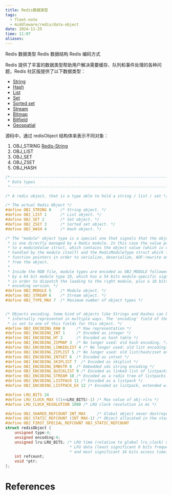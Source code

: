 ```yaml
---
title: Redis数据类型
tags:
  - fleet-note
  - middleware/redis/data-object
date: 2024-11-25
time: 11:07
aliases:
---
```

Redis 数据类型
Redis 数据结构
Redis 编码方式


Redis 提供了丰富的数据类型帮助用户解决需要缓存、队列和事件处理的各种问题，Redis 社区版提供了以下数据类型：
- [String](https://redis.io/docs/latest/develop/data-types/#strings)
- [Hash](https://redis.io/docs/latest/develop/data-types/#hashes)
- [List](https://redis.io/docs/latest/develop/data-types/#lists)
- [Set](https://redis.io/docs/latest/develop/data-types/#sets)
- [Sorted set](https://redis.io/docs/latest/develop/data-types/#sorted-sets)
- [Stream](https://redis.io/docs/latest/develop/data-types/#streams)
- [Bitmap](https://redis.io/docs/latest/develop/data-types/#bitmaps)
- [Bitfield](https://redis.io/docs/latest/develop/data-types/#bitfields)
- [Geospatial](https://redis.io/docs/latest/develop/data-types/#geospatial-indexes)

源码中，通过 redisObject 结构体来表示不同对象：
1. OBJ_STRING [Redis-String](Redis-String.md)
2. OBJ_LIST 
3. OBJ_SET
4. OBJ_ZSET
5. OBJ_HASH

```c
/*-----------------------------------------------------------------------------
 * Data types
 *----------------------------------------------------------------------------*/

/* A redis object, that is a type able to hold a string / list / set */

/* The actual Redis Object */
#define OBJ_STRING 0    /* String object. */
#define OBJ_LIST 1      /* List object. */
#define OBJ_SET 2       /* Set object. */
#define OBJ_ZSET 3      /* Sorted set object. */
#define OBJ_HASH 4      /* Hash object. */

/* The "module" object type is a special one that signals that the object
 * is one directly managed by a Redis module. In this case the value points
 * to a moduleValue struct, which contains the object value (which is only
 * handled by the module itself) and the RedisModuleType struct which lists
 * function pointers in order to serialize, deserialize, AOF-rewrite and
 * free the object.
 *
 * Inside the RDB file, module types are encoded as OBJ_MODULE followed
 * by a 64 bit module type ID, which has a 54 bits module-specific signature
 * in order to dispatch the loading to the right module, plus a 10 bits
 * encoding version. */
#define OBJ_MODULE 5    /* Module object. */
#define OBJ_STREAM 6    /* Stream object. */
#define OBJ_TYPE_MAX 7  /* Maximum number of object types */


/* Objects encoding. Some kind of objects like Strings and Hashes can be
 * internally represented in multiple ways. The 'encoding' field of the object
 * is set to one of this fields for this object. */
#define OBJ_ENCODING_RAW 0     /* Raw representation */
#define OBJ_ENCODING_INT 1     /* Encoded as integer */
#define OBJ_ENCODING_HT 2      /* Encoded as hash table */
#define OBJ_ENCODING_ZIPMAP 3  /* No longer used: old hash encoding. */
#define OBJ_ENCODING_LINKEDLIST 4 /* No longer used: old list encoding. */
#define OBJ_ENCODING_ZIPLIST 5 /* No longer used: old list/hash/zset encoding. */
#define OBJ_ENCODING_INTSET 6  /* Encoded as intset */
#define OBJ_ENCODING_SKIPLIST 7  /* Encoded as skiplist */
#define OBJ_ENCODING_EMBSTR 8  /* Embedded sds string encoding */
#define OBJ_ENCODING_QUICKLIST 9 /* Encoded as linked list of listpacks */
#define OBJ_ENCODING_STREAM 10 /* Encoded as a radix tree of listpacks */
#define OBJ_ENCODING_LISTPACK 11 /* Encoded as a listpack */
#define OBJ_ENCODING_LISTPACK_EX 12 /* Encoded as listpack, extended with metadata */

#define LRU_BITS 24
#define LRU_CLOCK_MAX ((1<<LRU_BITS)-1) /* Max value of obj->lru */
#define LRU_CLOCK_RESOLUTION 1000 /* LRU clock resolution in ms */

#define OBJ_SHARED_REFCOUNT INT_MAX     /* Global object never destroyed. */
#define OBJ_STATIC_REFCOUNT (INT_MAX-1) /* Object allocated in the stack. */
#define OBJ_FIRST_SPECIAL_REFCOUNT OBJ_STATIC_REFCOUNT
struct redisObject {
    unsigned type:4;
    unsigned encoding:4;
    unsigned lru:LRU_BITS; /* LRU time (relative to global lru_clock) or
                            * LFU data (least significant 8 bits frequency
                            * and most significant 16 bits access time). */
    int refcount;
    void *ptr;
};
```


# References